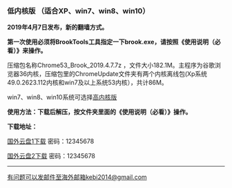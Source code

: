 ### 低内核版 （适合XP、win7、win8、win10）

**2019年4月7日发布，新的翻墙方式。**

**第一次使用必须将BrookTools工具指定一下brook.exe，请按照《使用说明（必看）》来操作。**

压缩包名称Chrome53_Brook_2019.4.7.7z ，文件大小182.1M。主程序为谷歌浏览器36内核，压缩包里的ChromeUpdate文件夹有两个内核离线包(Xp系统49.0.2623.112内核和win7及以上系统53内核），共计86M。

win7、win8、win10系统可选择[高内核版](https://github.com/Alvin9999/new-pac/wiki/%E9%AB%98%E5%86%85%E6%A0%B8%E7%89%88)

**使用方法：下载后解压，按文件夹里面的《使用说明（必看）》操作。**

**下载地址：**

[国外云盘1下载](http://45.32.141.248:8000/f/ba969aeb2f/) 密码：12345678

[国外云盘2下载](http://108.61.224.82:8000/f/127e6017e7/) 密码：12345678


***

有问题可以发邮件至海外邮箱kebi2014@gmail.com
